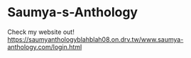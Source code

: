 # Saumya-s-Anthology
Check my website out! 
https://saumyanthologyblahblah08.on.drv.tw/www.saumya-anthology.com/login.html
